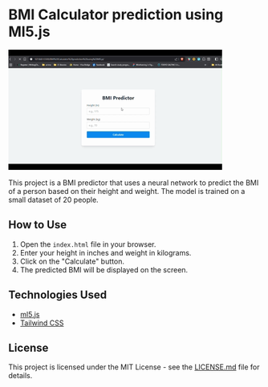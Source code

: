 # BMI Calculator prediction using Ml5.js

![Github Banner - Made with Clipchamp.gif](Github%20Banner%20-%20Made%20with%20Clipchamp.gif)

This project is a BMI predictor that uses a neural network to predict the BMI of a person based on their height and weight. The model is trained on a small dataset of 20 people.

## How to Use

1.  Open the `index.html` file in your browser.
2.  Enter your height in inches and weight in kilograms.
3.  Click on the "Calculate" button.
4.  The predicted BMI will be displayed on the screen.

## Technologies Used

*   [ml5.js](https://ml5js.org/)
*   [Tailwind CSS](https://tailwindcss.com/)

## License

This project is licensed under the MIT License - see the [LICENSE.md](LICENSE.md) file for details.
